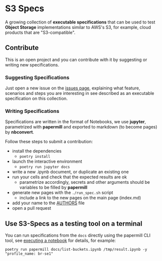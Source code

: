 # S3 Specs

A growing collection of **executable specifications** that can be used to test
**Object Storage** implementations similar to AWS's S3, for example, cloud products
that are "S3-compatible".

## Contribute

This is an open project and you can contribute with it by suggesting or writing 
new specifications.

### Suggesting Specifications

Just open a new issue on the [issues page](https://github.com/marmotitude/s3-specs/issues),
explaining what feature, scenarios and steps you are interesting in see described as an
executable specification on this collection.

### Writing Specifications

Specifications are written in the format of Notebooks, we use **jupyter**, parametrized with 
**papermill** and exported to markdown (to become pages) by **nbconvert**.

Follow these steps to submit a contribution:

- install the dependencies
  - `poetry install`
- launch the interactive environment
  - `poetry run jupyter docs`
- write a new .ipynb document, or duplicate an existing one
- run your cells and check that the expected results are ok
  - parametrize accordingly, secrets and other arguments should be variables to be filled by **papermill**
- generate new pages with the `./run_spec.sh` script
  - include a link to the new pages on the main page (index.md)
- add your name to the [AUTHORS](./AUTHORS) file
- open a pull request

## Use S3-Specs as a testing tool on a terminal

You can run specifications from the `docs` directly using the papermill CLI tool, 
see [executing a notebook](https://github.com/nteract/papermill?tab=readme-ov-file#executing-a-notebook)
for details, for example:

```
poetry run papermill docs/list-buckets.ipynb /tmp/result.ipynb -y "profile_name: br-se1"
```


